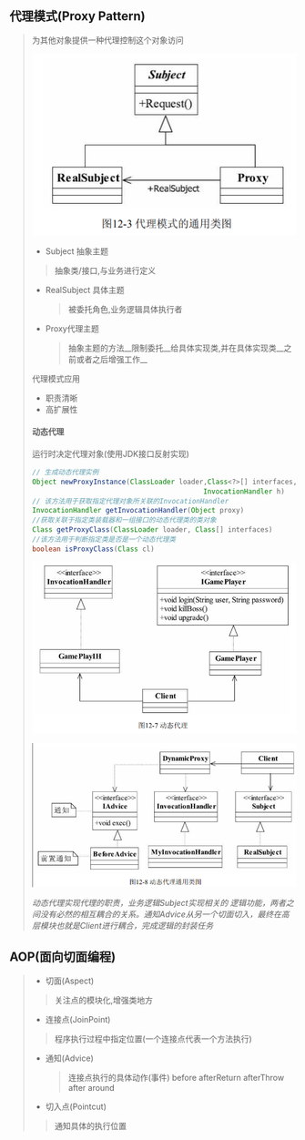 ## 代理模式(Proxy Pattern)

> 为其他对象提供一种代理控制这个对象访问
>
> ![image-20211026140727669](image-20211026140727669.png) 
>
> - Subject 抽象主题
>
> > 抽象类/接口,与业务进行定义
>
> - RealSubject 具体主题
>
>   > 被委托角色,业务逻辑具体执行者
>
> - Proxy代理主题
>
>   > 抽象主题的方法__限制委托__给具体实现类,并在具体实现类__之前或者之后增强工作__
>
> 代理模式应用
>
> - 职责清晰
> - 高扩展性
>
> #### 动态代理
>
> 运行时决定代理对象(使用JDK接口反射实现)
>
> ~~~java
> // 生成动态代理实例   
> Object newProxyInstance(ClassLoader loader,Class<?>[] interfaces,
>                                           InvocationHandler h)
> // 该方法用于获取指定代理对象所关联的InvocationHandler
> InvocationHandler getInvocationHandler(Object proxy) 
> //获取关联于指定类装载器和一组接口的动态代理类的类对象
> Class getProxyClass(ClassLoader loader, Class[] interfaces) 
> //该方法用于判断指定类是否是一个动态代理类
> boolean isProxyClass(Class cl)        
> ~~~
>
> ![image-20211026153327333](image-20211026153327333.png) 
>
> ![image-20211026160930935](image-20211026160930935.png) 
>
> _动态代理实现代理的职责，业务逻辑Subject实现相关的 逻辑功能，两者之间没有必然的相互耦合的关系。通知Advice从另一个切面切入，最终在高 层模块也就是Client进行耦合，完成逻辑的封装任务_
>

## AOP(面向切面编程)

> - 切面(Aspect)
>
> > 关注点的模块化,增强类地方
>
> - 连接点(JoinPoint)
>
> > 程序执行过程中指定位置(一个连接点代表一个方法执行)
>
> - 通知(Advice)
>
>   > 连接点执行的具体动作(事件) before  afterReturn  afterThrow  after  around  
>
> - 切入点(Pointcut)
>
> > 通知具体的执行位置





